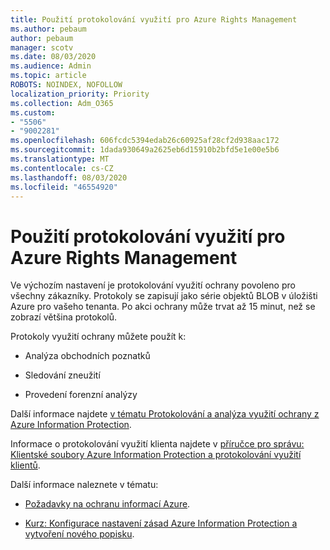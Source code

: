 ```yaml
---
title: Použití protokolování využití pro Azure Rights Management
ms.author: pebaum
author: pebaum
manager: scotv
ms.date: 08/03/2020
ms.audience: Admin
ms.topic: article
ROBOTS: NOINDEX, NOFOLLOW
localization_priority: Priority
ms.collection: Adm_O365
ms.custom:
- "5506"
- "9002281"
ms.openlocfilehash: 606fcdc5394edab26c60925af28cf2d938aac172
ms.sourcegitcommit: 1dada930649a2625eb6d15910b2bfd5e1e00e5b6
ms.translationtype: MT
ms.contentlocale: cs-CZ
ms.lasthandoff: 08/03/2020
ms.locfileid: "46554920"
---
```

# <a name="use-usage-logging-for-azure-rights-management"></a>Použití protokolování využití pro Azure Rights Management

Ve výchozím nastavení je protokolování využití ochrany povoleno pro všechny zákazníky. Protokoly se zapisují jako série objektů BLOB v úložišti Azure pro vašeho tenanta. Po akci ochrany může trvat až 15 minut, než se zobrazí většina protokolů.

Protokoly využití ochrany můžete použít k:

- Analýza obchodních poznatků

- Sledování zneužití

- Provedení forenzní analýzy

Další informace najdete [v tématu Protokolování a analýza využití ochrany z Azure Information Protection](https://docs.microsoft.com/azure/information-protection/log-analyze-usage).

Informace o protokolování využití klienta najdete v [příručce pro správu: Klientské soubory Azure Information Protection a protokolování využití klientů](https://docs.microsoft.com/azure/information-protection/rms-client/client-admin-guide-files-and-logging).

Další informace naleznete v tématu:

- [Požadavky na ochranu informací Azure](https://docs.microsoft.com/azure/information-protection/get-started/requirements).
    
- [Kurz: Konfigurace nastavení zásad Azure Information Protection a vytvoření nového popisku](https://docs.microsoft.com/azure/information-protection/get-started/infoprotect-quick-start-tutorial).